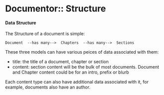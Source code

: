 Documentor:: Structure
======================

#### Data Structure

The Structure of a document is simple:

    Document  --has many-->  Chapters  --has many-->  Sections

These three models can have various peices of data associated with them:
- title: the title of a document, chapter or section
- content: section content will be the bulk of most documents. Document and Chapter content could be for an intro, prefix or blurb

Each content type can also have additional data associated with it, for example, documents also have an author.
